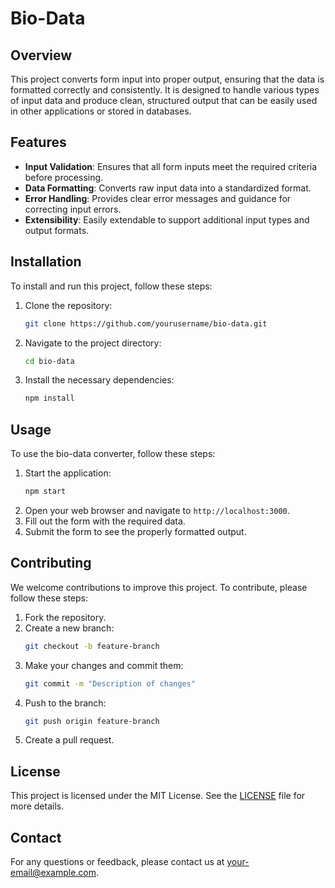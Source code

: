 # Bio-Data

## Overview
This project converts form input into proper output, ensuring that the data is formatted correctly and consistently. It is designed to handle various types of input data and produce clean, structured output that can be easily used in other applications or stored in databases.

## Features
- **Input Validation**: Ensures that all form inputs meet the required criteria before processing.
- **Data Formatting**: Converts raw input data into a standardized format.
- **Error Handling**: Provides clear error messages and guidance for correcting input errors.
- **Extensibility**: Easily extendable to support additional input types and output formats.

## Installation
To install and run this project, follow these steps:

1. Clone the repository:
    ```sh
    git clone https://github.com/yourusername/bio-data.git
    ```
2. Navigate to the project directory:
    ```sh
    cd bio-data
    ```
3. Install the necessary dependencies:
    ```sh
    npm install
    ```

## Usage
To use the bio-data converter, follow these steps:

1. Start the application:
    ```sh
    npm start
    ```
2. Open your web browser and navigate to `http://localhost:3000`.
3. Fill out the form with the required data.
4. Submit the form to see the properly formatted output.

## Contributing
We welcome contributions to improve this project. To contribute, please follow these steps:

1. Fork the repository.
2. Create a new branch:
    ```sh
    git checkout -b feature-branch
    ```
3. Make your changes and commit them:
    ```sh
    git commit -m "Description of changes"
    ```
4. Push to the branch:
    ```sh
    git push origin feature-branch
    ```
5. Create a pull request.

## License
This project is licensed under the MIT License. See the [LICENSE](LICENSE) file for more details.

## Contact
For any questions or feedback, please contact us at [your-email@example.com](mailto:your-email@example.com).

